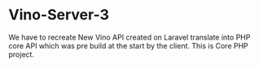 # Vino-Server-3
We have to recreate New Vino API created on Laravel translate into PHP core API which was pre build at the start by the client.
This is Core PHP project. 
